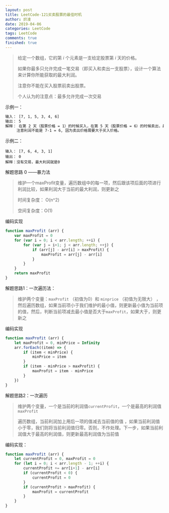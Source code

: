 ```yaml
---
layout: post
title: LeetCode-121买卖股票的最佳时机
author: 炽凌
date: 2019-04-06
categories: LeetCode
tags: LeetCode
comments: true
finished: true
---
```


> 给定一个数组，它的第 *i* 个元素是一支给定股票第 *i* 天的价格。
>
> 如果你最多只允许完成一笔交易（即买入和卖出一支股票），设计一个算法来计算你所能获取的最大利润。
>
> 注意你不能在买入股票前卖出股票。
>
> 个人认为的注意点：最多允许完成一次交易

示例一：

```bash
输入： [7, 1, 5, 3, 4, 6]
输出： 5
解释： 在第 2 天（股票价格 = 1）的时候买入，在第 5 天（股票价格 = 6）的时候卖出，最大利润 = 6-1 = 5 。
     注意利润不能是 7-1 = 6, 因为卖出价格需要大于买入价格。
```

示例二：

```
输入： [7, 6, 4, 3, 1]
输出： 0
解释：没有交易，最大利润就是0
```

解题思路 0 ——暴力法

> 维护一个maxProfit变量，遍历数组中的每一项，然后跟该项后面的项进行利润比较，如果利润大于当前的最大利润，则更新之
>
> 时间复杂度： O(n^2)
>
> 空间复杂度：O(1)

编码实现

```js
function maxProfit (arr) {
    var maxProfit = 0
    for (var i = 0; i < arr.length; ++i) {
        for (var j = i+1; j < arr.length; ++j) {
            if (arr[j] - arr[i] > maxProfit) {
                maxProfit = arr[j] - arr[i]
            }
        }
    }
    return maxProfit
}
```

解题思路1：一次遍历法：

>维护两个变量：`maxProfit` （初值为0）和 `minprice` （初值为无限大）  ，然后遍历数组，如果当前项小于我们维护的最小值，则更新最小值为当前项的值，然后，判断当前项减去最小值是否大于`maxProfit`，如果大于，则更新之

编码实现

```js
function maxProfit (arr) {
    let maxProfit = 0, minPrice = Infinity
    arr.forEach((item) => {
        if (item < minPrice) {
            minPrice = item
        }
        if (item - minPrice > maxProfit) {
            maxProfit = item - minPrice
        }
    })
}
```

解题思路2：一次遍历

> 维护两个变量，一个是当前的利润值`currentProfit`，一个是最高的利润值`maxProfit`
>
> 遍历数组，当前利润加上用后一项的值减去当前值的值 ，如果当前利润值小于零，我们则将当前利润值归零。否则，不作处理。下一步，如果当前利润值大于最高的利润值，则更新最高利润值为当前值

编码实现：

```js
function maxProfit (arr) {
    let currentProfit = 0, maxProfit = 0
    for (let i = 0; i < arr.length - 1; ++i) {
        currentProfit += arr[i+1] - arr[i]
        if (currentProfit < 0) {
            currentProfit = 0
        }
        if (currentProfit > maxProfit) {
            maxProfit = currentProfit
        }
    }
}
```